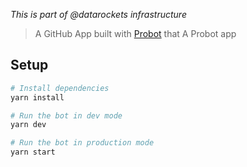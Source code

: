 _This is part of @datarockets infrastructure_

> A GitHub App built with [Probot](https://github.com/probot/probot) that A Probot app

## Setup

```sh
# Install dependencies
yarn install

# Run the bot in dev mode
yarn dev

# Run the bot in production mode
yarn start
```
